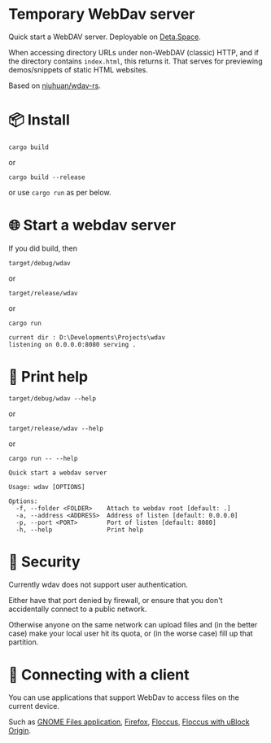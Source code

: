 <!-- markdownlint-disable MD025 -->
# Temporary WebDav server

Quick start a WebDAV server. Deployable on [Deta.Space](https://deta.space/docs).

When accessing directory URLs under non-WebDAV (classic) HTTP, and if the directory contains
`index.html`, this returns it. That serves for previewing demos/snippets of static HTML websites.

Based on [niuhuan/wdav-rs](https://github.com/niuhuan/wdav-rs).

# 📦️ Install

```shell
cargo build
```

or

```shell
cargo build --release
```

or use `cargo run` as per below.

# 🌐 Start a webdav server

If you did build, then

```shell
target/debug/wdav
```

or

```shell
target/release/wdav
```

or

```shell
cargo run
```

```text
current dir : D:\Developments\Projects\wdav
listening on 0.0.0.0:8080 serving .
```

# 🦮 Print help

```shell
target/debug/wdav --help
```

or

```shell
target/release/wdav --help
```

or

```shell
cargo run -- --help
```

```text
Quick start a webdav server

Usage: wdav [OPTIONS]

Options:
  -f, --folder <FOLDER>    Attach to webdav root [default: .]
  -a, --address <ADDRESS>  Address of listen [default: 0.0.0.0]
  -p, --port <PORT>        Port of listen [default: 8080]
  -h, --help               Print help
```

# 🔐 Security

Currently wdav does not support user authentication.

Either have that port denied by firewall, or ensure that you don't accidentally connect to a public
network.

Otherwise anyone on the same network can upload files and (in the better case) make your local user
hit its quota, or (in the worse case) fill up that partition.

# 🔗 Connecting with a client

You can use applications that support WebDav to access files on the current device.

Such as [GNOME Files application](docs/clients.md#gnome-files-application),
[Firefox](docs/clients.md#Firefox), [Floccus](docs/clients.md#Floccus), [Floccus with uBlock
Origin](docs/clients.md#Floccus-with-uBlock-Origin).
